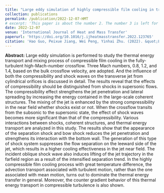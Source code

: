 ```yaml
---
title: "Large eddy simulation of highly compressible film cooling in transonic crossflow"
collection: publications
permalink: /publication/2022-12-07-HMT
# excerpt: 'This paper is about the number 2. The number 3 is left for future work.'
date: 2022-12-07
venue: 'International Journal of Heat and Mass Transfer'
paperurl: 'https://doi.org/10.1016/j.ijheatmasstransfer.2022.123765'
citation: 'Hao Guo, Peixue Jiang, Wei Peng, Yinhai Zhu. (2022). &quot;Large eddy simulation of highly compressible film cooling in transonic crossflow.&quot; <i>International Journal of Heat and Mass Transfer</i>. 202.'
---
```


**Abstract:** Large eddy simulation is performed to study the thermal energy transport and mixing process of compressible film cooling in the fully-turbulent high-Mach-number crossflow. Three Mach numbers, 0.8, 1.2, and 1.4, based on the bulk crossflow velocity, are adopted. And the influence of both the compressibility and shock waves on the transverse jet from cylindrical orifices is discussed in detail. The results reveal that the effects of compressibility should be distinguished from shocks in supersonic flows. The compressibility effect strengthens the jet penetration and lateral spreading by increasing the energy contained in the large-scale coherent structures. The mixing of the jet is enhanced by the strong compressibility in the near field whether shocks exist or not. When the crossflow transits from the subsonic to the supersonic state, the effect of shock waves becomes more significant than that of the compressibility. Various interactions between shocks, coherent structures, and thermal energy transport are analyzed in this study. The results show that the appearance of the separation shock and bow shock reduces the jet penetration and strengthens its interaction with the bottom wall. The generation of this type of shock system suppresses the flow separation on the leeward side of the jet, which results in a higher cooling effectiveness in the jet near field. The incident oblique shock wave also induces lifting of the jet trajectory in the farfield region as a result of the intensified separation trend. In the highly compressible film cooling process with great temperature difference, the advection transport associated with turbulent motion, rather than the one associated with mean motion, turns out to dominate the thermal energy transfer in general. Moreover, the counter gradient behavior of this thermal energy transport in compressible turbulence is also shown.
